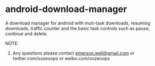 android-download-manager
========================

A download manager for android with muti-task downloads, resuming downloads, traffic counter and the basic task controls such as pause, continue and delete.

NOTE:
1. Any questions please contact emerson.well@gmail.com or twitter.com/oozeoops or weibo.com/oozeoops
